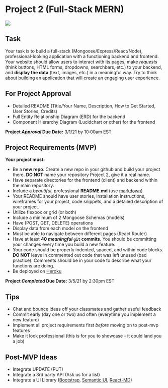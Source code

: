 # Project 2 (Full-Stack MERN)

![](https://geeksperhour.com/wp-content/uploads/2019/02/mern-img.png")

## Task

Your task is to build a full-stack (Mongoose/Express/React/Node), professional-looking application with a functioning backend and frontend. Your website should allow users to interact with its pages, make _requests_ (think buttons, HTML forms, dropdowns, searchbars, etc.) to your backend, and **display the data** (text, images, etc.) in a meaningful way. Try to think about building an application that will create an engaging user experience.

## For Project Approval

- Detailed README (Title/Your Name, Description, How to Get Started, User Stories, Credits)
- Full Entity Relationship Diagram (ERD) for the backend
- Component Hierarchy Diagram (Lucidchart or other) for the frontend

**Project _Approval_ Due Date:** 3/1/21 by 10:00am EST

## Project Requirements (MVP)

**Your project must:**

- Be a **new repo**. Create a new repo in your github and build your project there. **DO NOT** name your repository Project 2, give it a real name.
- Have separate directories for the frontend (client) and backend within the main repository.
- Include a _beautiful_, professional **README.md** (use [markdown](https://guides.github.com/features/mastering-markdown/))
- Your README should have user stories, installation instructions, wireframes for your project, code snippets, and a detailed description of your project.
- Utilize flexbox or grid (or both)
- Include a minimum of 2 Mongoose Schemas (models)
- Have (POST, GET, DELETE) operations
- Display data from each model on the frontend
- Must be able to navigate between different pages (React Router)
- Have at least **40 _meaningful_ `git` commits**. You should be committing your changes every time you build a new feature.
- Your code should be properly indented, spaced, and within code blocks. **DO NOT** leave in commented out code that was left unused (bad practice). Comments should be in your code to describe what your functions are doing.
- Be deployed on [Heroku](https://www.heroku.com/)

**Project _Completed_ Due Date:** 3/5/21 by 2:30pm EST

## Tips

- Chat and bounce ideas off your classmates and gather useful feedback
- Commit early (day one or two) and often (everytime you implement a new feature)
- Implement all project requirements first _before_ moving on to post-mvp features
- Make it look professional (this is for you to showcase - it could land you a job)

## Post-MVP Ideas

- Integrate UPDATE (PUT)
- Integrate a 3rd party API (Ask us for a list)
- Integrate a UI Library ([Bootstrap](https://getbootstrap.com/), [Semantic UI](https://react.semantic-ui.com/), [React-MD](https://react-md.dev/v1/))
